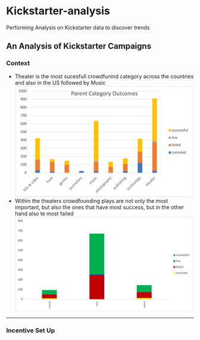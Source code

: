 # Kickstarter-analysis
Performing Analysis on Kickstarter data to discover trends
## An Analysis of Kickstarter Campaigns
### Context
* Theater is the most sucesfull crowdfunind category across the countries and also in the US followed by Music
![All Categories in US](/ALLCATUS.png)
* Within the theaters crowdfounding plays are not only the most important, but also the ones that have most success, but in the other hand also te most failed
![Theaters detail in US](/US_TSUBCAT.png)
---
### Incentive Set Up

